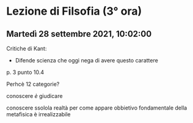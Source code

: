 # Lezione di Filsofia (3° ora) 
## Martedì 28 settembre 2021, 10:02:00

Critiche di Kant:
* Difende scienza che oggi nega di avere questo carattere

p. 3 punto 10.4

Perhcè 12 categorie?

conoscere _è_ giudicare

conoscere ssolola realtà per come appare
obbietivo fondamentale della metafisica è irrealizzabile



<!--stackedit_data:
eyJoaXN0b3J5IjpbLTk4MTcyMzA1Myw5MzMyMjg4MTUsMTM3OT
Y4NzI2MiwtMTg0NDA2MTUwMF19
-->